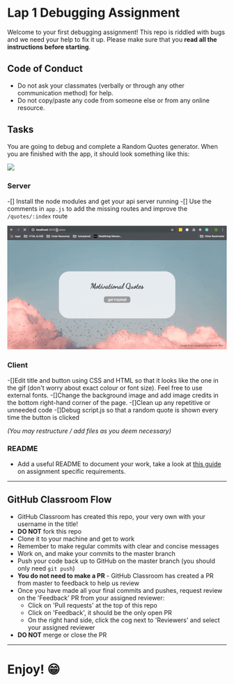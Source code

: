 # Lap 1 Debugging Assignment

Welcome to your first debugging assignment!
This repo is riddled with bugs and we need your help to fix it up.
Please make sure that you **read all the instructions before starting**.


## Code of Conduct
- Do not ask your classmates (verbally or through any other communication method) for help.
- Do not copy/paste any code from someone else or from any online resource.


## Tasks
You are going to debug and complete a Random Quotes generator. When you are finished with the app, it should look something like this:

![](__demos/assessment-1-giphy.gif)


### Server
-[] Install the node modules and get your api server running
-[] Use the comments in `app.js` to add the missing routes and improve the `/quotes/:index` route

![](__demos/app-routes.gif)

### Client
-[]Edit title and button using CSS and HTML so that it looks like the one in the gif (don't worry about exact colour or font size). Feel free to use external fonts.
-[]Change the background image and add image credits in the bottom right-hand corner of the page.
-[]Clean up any repetitive or unneeded code
-[]Debug script.js so that a random quote is shown every time the button is clicked

_(You may restructure / add files as you deem necessary)_

### README
- Add a useful README to document your work, take a look at [this guide](https://gist.github.com/getfutureproof-admin/dfe45adba508f931bf83d144cbbf6bbe) on assignment specific requirements.

***

## GitHub Classroom Flow
- GitHub Classroom has created this repo, your very own with your username in the title! 
- **DO NOT** fork this repo
- Clone it to your machine and get to work
- Remember to make regular commits with clear and concise messages
- Work on, and make your commits to the master branch
- Push your code back up to GitHub on the master branch (you should only need `git push`)
- **You do not need to make a PR** - GitHub Classroom has created a PR from master to feedback to help us review
- Once you have made all your final commits and pushes, request review on the 'Feedback' PR from your assigned reviewer:
  + Click on 'Pull requests' at the top of this repo
  + Click on 'Feedback', it should be the only open PR
  + On the right hand side, click the cog next to 'Reviewers' and select your assigned reviewer
- **DO NOT** merge or close the PR

***

# Enjoy! 😁
